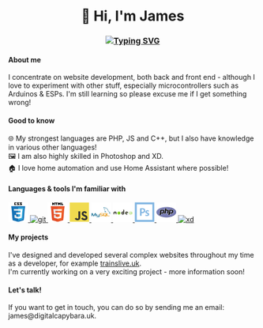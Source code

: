 <h1 align="center">👋 Hi, I'm James</h1>
<h3 align="center"><a href="https://git.io/typing-svg"><img src="https://readme-typing-svg.demolab.com?font=Quicksand&pause=1000&color=27AFC5&center=true&vCenter=true&width=435&lines=A+full+stack+developer+from+the+UK;Founder+of+Digital+Capybara" alt="Typing SVG" /></a></h3>

<h4>About me</h4>
I concentrate on website development, both back and front end - although I love to experiment with other stuff, especially microcontrollers such as Arduinos & ESPs. I'm still learning so please excuse me if I get something wrong!

<h4>Good to know</h4>
🌐 My strongest languages are PHP, JS and C++, but I also have knowledge in various other languages!
<br>
🖼️ I am also highly skilled in Photoshop and XD.
<br>
🏠 I love home automation and use Home Assistant where possible!

<h4 align="left">Languages & tools I'm familiar with</h4>
<p align="left"> <a href="https://www.w3schools.com/css/" target="_blank" rel="noreferrer"> <img src="https://raw.githubusercontent.com/devicons/devicon/master/icons/css3/css3-original-wordmark.svg" alt="css3" width="40" height="40"/> </a> <a href="https://git-scm.com/" target="_blank" rel="noreferrer"> <img src="https://www.vectorlogo.zone/logos/git-scm/git-scm-icon.svg" alt="git" width="40" height="40"/> </a> <a href="https://www.w3.org/html/" target="_blank" rel="noreferrer"> <img src="https://raw.githubusercontent.com/devicons/devicon/master/icons/html5/html5-original-wordmark.svg" alt="html5" width="40" height="40"/> </a> <a href="https://developer.mozilla.org/en-US/docs/Web/JavaScript" target="_blank" rel="noreferrer"> <img src="https://raw.githubusercontent.com/devicons/devicon/master/icons/javascript/javascript-original.svg" alt="javascript" width="40" height="40"/> </a> <a href="https://www.mysql.com/" target="_blank" rel="noreferrer"> <img src="https://raw.githubusercontent.com/devicons/devicon/master/icons/mysql/mysql-original-wordmark.svg" alt="mysql" width="40" height="40"/> </a> <a href="https://nodejs.org" target="_blank" rel="noreferrer"> <img src="https://raw.githubusercontent.com/devicons/devicon/master/icons/nodejs/nodejs-original-wordmark.svg" alt="nodejs" width="40" height="40"/> </a> <a href="https://www.photoshop.com/en" target="_blank" rel="noreferrer"> <img src="https://raw.githubusercontent.com/devicons/devicon/master/icons/photoshop/photoshop-line.svg" alt="photoshop" width="40" height="40"/> </a> <a href="https://www.php.net" target="_blank" rel="noreferrer"> <img src="https://raw.githubusercontent.com/devicons/devicon/master/icons/php/php-original.svg" alt="php" width="40" height="40"/> </a> <a href="https://www.adobe.com/products/xd.html" target="_blank" rel="noreferrer"> <img src="https://cdn.worldvectorlogo.com/logos/adobe-xd.svg" alt="xd" width="40" height="40"/> </a> </p>

<h4>My projects</h4>
I've designed and developed several complex websites throughout my time as a developer, for example <a href="https://trainslive.uk/">trainslive.uk</a>.
<br>
I'm currently working on a very exciting project - more information soon!
<h4>Let's talk!</h4>
If you want to get in touch, you can do so by sending me an email: james@digitalcapybara.uk.
